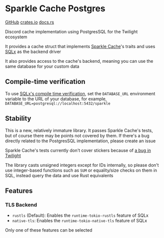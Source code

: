 # Sparkle Cache Postgres

[GitHub](https://github.com/laralove143/sparkle-cache-postgres)
[crates.io](https://crates.io/crates/sparkle-cache-postgres)
[docs.rs](https://docs.rs/sparkle-cache-postgres/latest)

Discord cache implementation using PostgresSQL for the Twilight ecosystem

It provides a cache struct that
implements [Sparkle Cache](https://github.com/laralove143/sparkle-cache)'s traits and
uses [SQLx](https://github.com/launchbadge/sqlx) as the backend driver

It also provides access to the cache's backend, meaning you can use the same database
for your custom data

## Compile-time verification

To use [SQLx's compile time verification](https://github.com/launchbadge/sqlx#compile-time-verification), set
the `DATABASE_URL` environment variable to the URL of your database, for
example, `DATABASE_URL=postgresql://localhost:5432/sparkle`

## Stability

This is a new, relatively immature library. It passes Sparkle Cache's tests, but of course there may be points not
covered by them. If there's a bug directly related to the PostgresSQL implementation, please create an issue

Sparkle Cache's tests currently don't cover stickers because
of [a bug in Twilight](https://github.com/twilight-rs/twilight/issues/1954)

The library casts unsigned integers except for IDs internally, so please don't use
integer-based functions such as `SUM` or equality/size checks on them in SQL,
instead query the data and use Rust equivalents

## Features

### TLS Backend

- `rustls` (Default): Enables the `runtime-tokio-rustls` feature of SQLx
- `native-tls`: Enables the `runtime-tokio-native-tls` feature of SQLx

Only one of these features can be selected